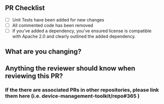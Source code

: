 ## PR Checklist

<!-- Please check if your PR fulfills the following requirements: -->

- [ ] Unit Tests have been added for new changes
- [ ] All commented code has been removed
- [ ] If you've added a dependency, you've ensured license is compatible with Apache 2.0 and clearly outlined the added dependency.

## What are you changing?

<!-- Please provide a short description of the updates that are in the PR -->

## Anything the reviewer should know when reviewing this PR?

### If the there are associated PRs in other repositories, please link them here (i.e. device-management-toolkit/repo#365 )

